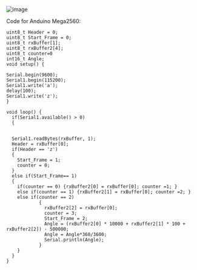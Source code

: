 ![image](https://github.com/feeTeamKha/Compass_V2/assets/110970367/cc457639-9ca7-408e-ae85-1ee915a6fa14)


Code for Anduino Mega2560:

    uint8_t Header = 0;
    uint8_t Start_Frame = 0;
    uint8_t rxBuffer[1];
    uint8_t rxBuffer2[4];
    uint8_t counter=0
    int16_t Angle;
    void setup() {
    
    Serial.begin(9600);
    Serial1.begin(115200);
    Serial1.write('a');
    delay(100);
    Serial1.write('z');
    }
    
    void loop() {
      if(Serial1.available() > 0)
      {


      Serial1.readBytes(rxBuffer, 1);
      Header = rxBuffer[0];
      if(Header == 'z')
      {
        Start_Frame = 1;
        counter = 0;
      }
      else if(Start_Frame== 1)
      {
        if(counter == 0) {rxBuffer2[0] = rxBuffer[0]; counter =1; }
        else if(counter == 1) {rxBuffer2[1] = rxBuffer[0]; counter =2; }
        else if(counter == 2) 
                {
                  rxBuffer2[2] = rxBuffer[0]; 
                  counter = 3; 
                  Start_Frame = 2; 
                  Angle = (rxBuffer2[0] * 10000 + rxBuffer2[1] * 100 + rxBuffer2[2]) - 500000;
                  Angle = Angle*360/3600;
                  Serial.println(Angle);
                }
        }
      }
    }
